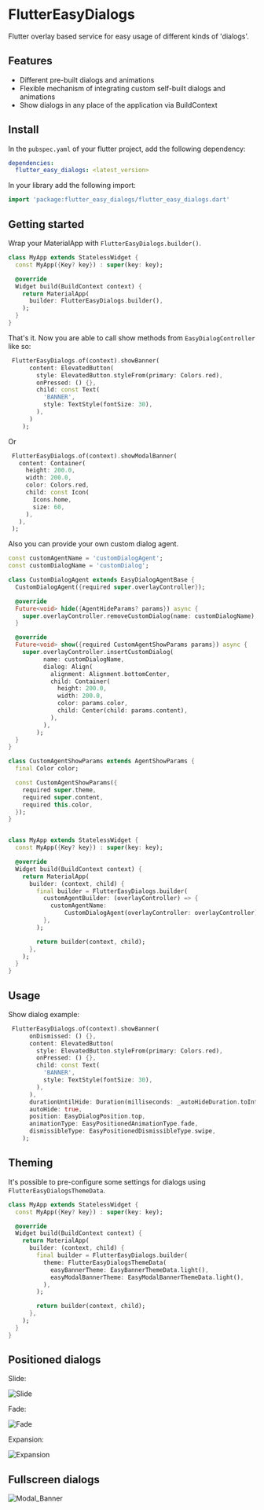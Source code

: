  
# FlutterEasyDialogs

Flutter overlay based service for easy usage of different kinds of 'dialogs'.  

## Features

* Different pre-built dialogs and animations
* Flexible mechanism of integrating custom self-built dialogs and animations
* Show dialogs in any place of the application via BuildContext

## Install

In the `pubspec.yaml` of your flutter project, add the following dependency:

```yaml
dependencies:
  flutter_easy_dialogs: <latest_version>
```

In your library add the following import:

```dart
import 'package:flutter_easy_dialogs/flutter_easy_dialogs.dart'
```
## Getting started
 
Wrap your MaterialApp with ```FlutterEasyDialogs.builder()```.

```dart
class MyApp extends StatelessWidget {
  const MyApp({Key? key}) : super(key: key);

  @override
  Widget build(BuildContext context) {
    return MaterialApp(
      builder: FlutterEasyDialogs.builder(),
    );
  }
}
```


That's it. Now you are able to call show methods from ```EasyDialogController``` like so:
```dart
 FlutterEasyDialogs.of(context).showBanner(
      content: ElevatedButton(
        style: ElevatedButton.styleFrom(primary: Colors.red),
        onPressed: () {},
        child: const Text(
          'BANNER',
          style: TextStyle(fontSize: 30),
        ),
      )
    );
```
Or

```dart
 FlutterEasyDialogs.of(context).showModalBanner(
   content: Container(
     height: 200.0,
     width: 200.0,
     color: Colors.red,
     child: const Icon(
       Icons.home,
       size: 60,
     ),
   ),
 );
```

Also you can provide your own custom dialog agent.

```dart
const customAgentName = 'customDialogAgent';
const customDialogName = 'customDialog';

class CustomDialogAgent extends EasyDialogAgentBase {
  CustomDialogAgent({required super.overlayController});

  @override
  Future<void> hide({AgentHideParams? params}) async {
    super.overlayController.removeCustomDialog(name: customDialogName);
  }

  @override
  Future<void> show({required CustomAgentShowParams params}) async {
    super.overlayController.insertCustomDialog(
          name: customDialogName,
          dialog: Align(
            alignment: Alignment.bottomCenter,
            child: Container(
              height: 200.0,
              width: 200.0,
              color: params.color,
              child: Center(child: params.content),
            ),
          ),
        );
  }
}

class CustomAgentShowParams extends AgentShowParams {
  final Color color;

  const CustomAgentShowParams({
    required super.theme,
    required super.content,
    required this.color,
  });
}


class MyApp extends StatelessWidget {
  const MyApp({Key? key}) : super(key: key);

  @override
  Widget build(BuildContext context) {
    return MaterialApp(  
      builder: (context, child) {
        final builder = FlutterEasyDialogs.builder( 
          customAgentBuilder: (overlayController) => {
            customAgentName:
                CustomDialogAgent(overlayController: overlayController)
          },
        );

        return builder(context, child);
      },
    );
  }
}
```


## Usage

Show dialog example:

```dart
 FlutterEasyDialogs.of(context).showBanner(
      onDismissed: () {},
      content: ElevatedButton(
        style: ElevatedButton.styleFrom(primary: Colors.red),
        onPressed: () {},
        child: const Text(
          'BANNER',
          style: TextStyle(fontSize: 30),
        ),
      ),
      durationUntilHide: Duration(milliseconds: _autoHideDuration.toInt()),
      autoHide: true,
      position: EasyDialogPosition.top,
      animationType: EasyPositionedAnimationType.fade,
      dismissibleType: EasyPositionedDismissibleType.swipe,
    );
```

## Theming

It's possible to pre-configure some settings for dialogs using ```FlutterEasyDialogsThemeData```.

```dart
class MyApp extends StatelessWidget {
  const MyApp({Key? key}) : super(key: key);

  @override
  Widget build(BuildContext context) {
    return MaterialApp(
      builder: (context, child) {
        final builder = FlutterEasyDialogs.builder(
          theme: FlutterEasyDialogsThemeData(
            easyBannerTheme: EasyBannerThemeData.light(),
            easyModalBannerTheme: EasyModalBannerThemeData.light(),
          ),
        );

        return builder(context, child);
      },
    );
  }
}
```

## Positioned dialogs 

Slide:

![Slide][slide_positioned_banner]

Fade:

![Fade][fade_positioned_banner]

Expansion:

![Expansion][expansion_positioned_banner] 


## Fullscreen dialogs 
 
![Modal_Banner][modal_banner_blured]

<!-- Links -->
[slide_positioned_banner]: https://user-images.githubusercontent.com/72284940/200048845-96a5487b-de11-442f-92e0-2cab6be9b539.gif
[fade_positioned_banner]: https://user-images.githubusercontent.com/72284940/200050223-0976a2b8-c0ff-482b-be29-4963cf4472a6.gif
[expansion_positioned_banner]: https://user-images.githubusercontent.com/72284940/200051054-cc8281cc-50a6-43b9-b5a0-38655d8919a8.gif
[modal_banner_blured]: https://user-images.githubusercontent.com/72284940/200051692-d174a805-1739-4c94-9d2f-10fdaab0cba5.gif
